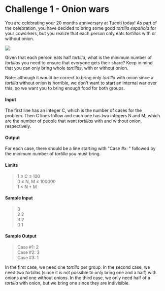 # Challenge 1 - Onion wars
You are celebrating your 20 months anniversary at Tuenti today! As part of the celebration, you have decided to bring some good _tortilla española_ for your coworkers, but you realize that each person only eats _tortillas_ with or without onion.

![](https://contest.tuenti.net/resources/img/tortillas.jpg)

Given that each person eats half _tortilla_, what is the minimum number of _tortillas_ you need to ensure that everyone gets their share? Keep in mind that you can only bring whole _tortillas_, with or without onion.

Note: although it would be correct to bring only _tortilla_ with onion since a _tortilla_ without onion is horrible, we don't want to start an internal war over this, so we want you to bring enough food for both groups.

#### Input
The first line has an integer C, which is the number of cases for the problem. Then C lines follow and each one has two integers N and M, which are the number of people that want _tortillas_ with and without onion, respectively.

#### Output
For each case, there should be a line starting with "Case #x: " followed by the minimum number of _tortilla_ you must bring.

#### Limits
> 1 ≤ C ≤ 100 \
> 0 ≤ N, M ≤ 100000 \
> 1 ≤ N + M

#### Sample Input
> 3 \
> 2 2 \
> 3 2 \
> 0 1

#### Sample Output
> Case #1: 2 \
> Case #2: 3 \
> Case #3: 1

In the first case, we need one _tortilla_ per group.
In the second case, we need two _tortillas_ (since it is not possible to only bring one and a half) with onions and one without onions.
In the third case, we only need half of a _tortilla_ with onion, but we bring one since they are indivisible.